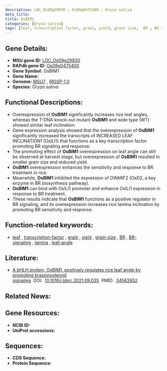 ```yaml
---
description: LOC_Os09g29930 ; Os09g0475400 ; Oryza sativa
meta_title:
title: OsBIM1
categories: [Oryza sativa]
tags: [leaf, transcription factor, grain, yield, grain size,  BR , BR signaling, lamina, leaf angle]
---
```


## Gene Details:
- **MSU gene ID:** [LOC_Os09g29930](http://rice.uga.edu/cgi-bin/ORF_infopage.cgi?orf=LOC_Os09g29930)  
- **RAPdb gene ID:** [Os09g0475400](https://rapdb.dna.affrc.go.jp/locus/?name=Os09g0475400)  
- **Gene Symbol:** OsBIM1
- **Gene Name:**
- **Genome:**  [MSU7](http://rice.uga.edu/)&nbsp;,&nbsp;[IRGSP-1.0](https://rapdb.dna.affrc.go.jp/download/irgsp1.html)
- **Species:** *Oryza sativa*

## Functional Descriptions:
   - Overexpression of **OsBIM1** significantly increases rice leaf angles, whereas the T-DNA knock-out mutant **OsBIM1** and wide type (WT) showed similar leaf inclination.
   - Gene expression analysis showed that the overexpression of **OsBIM1** significantly increased the transcripts of INCREASED LEAF INCLINATION1 (OsILI1) that functions as a key transcription factor promoting BR signaling and response.
   - The promoting effect of **OsBIM1** overexpression on leaf angle can still be observed at harvest stage, but overexpression of **OsBIM1** resulted in smaller grain size and reduced yield.
   - **OsBIM1** overexpression enhances the sensitivity and response to BR treatment in rice.
   - Meanwhile, **OsBIM1** inhibited the expression of DWARF2 (OsD2, a key enzyme in BR biosynthesis pathway).
   - **OsBIM1** can bind with OsILI1 promoter and enhance OsILI1 expression in response to BR treatment.
   - These results indicate that **OsBIM1** functions as a positive regulator in BR signaling, and its overexpression increases rice lamina inclination by promoting BR sensitivity and response.

## Function-related keywords:
   - [leaf](/tags/leaf/)&nbsp;,&nbsp;[transcription-factor](/tags/transcription-factor/)&nbsp;,&nbsp;[grain](/tags/grain/)&nbsp;,&nbsp;[yield](/tags/yield/)&nbsp;,&nbsp;[grain-size](/tags/grain-size/)&nbsp;,&nbsp;[BR](/tags/BR/)&nbsp;,&nbsp;[BR-signaling](/tags/BR-signaling/)&nbsp;,&nbsp;[lamina](/tags/lamina/)&nbsp;,&nbsp;[leaf-angle](/tags/leaf-angle/)

## Literature:
   - [A bHLH protein, OsBIM1, positively regulates rice leaf angle by promoting brassinosteroid signaling](https://www.doi.org/10.1016/j.bbrc.2021.09.035)&nbsp;&nbsp;DOI:&nbsp;&nbsp;[10.1016/j.bbrc.2021.09.035](https://www.doi.org/10.1016/j.bbrc.2021.09.035)&nbsp;&nbsp;PMID:&nbsp;&nbsp;[34562652](https://pubmed.ncbi.nlm.nih.gov/34562652/)

## Related News:

## Gene Resources:
- **NCBI ID:**  []()
- **UniProt accessions:** [](https://www.uniprot.org/uniprotkb//entry)

## Sequences:
- **CDS Sequence:**
- **Protein Sequence:**
